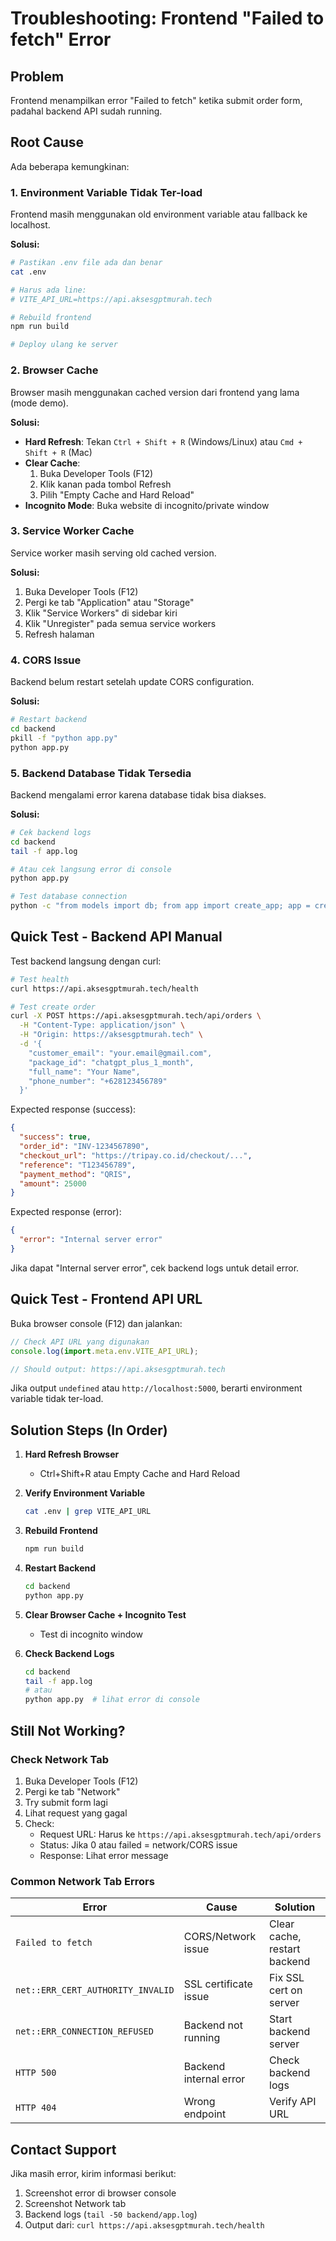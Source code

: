 # Troubleshooting: Frontend "Failed to fetch" Error

## Problem
Frontend menampilkan error "Failed to fetch" ketika submit order form, padahal backend API sudah running.

## Root Cause
Ada beberapa kemungkinan:

### 1. Environment Variable Tidak Ter-load
Frontend masih menggunakan old environment variable atau fallback ke localhost.

**Solusi:**
```bash
# Pastikan .env file ada dan benar
cat .env

# Harus ada line:
# VITE_API_URL=https://api.aksesgptmurah.tech

# Rebuild frontend
npm run build

# Deploy ulang ke server
```

### 2. Browser Cache
Browser masih menggunakan cached version dari frontend yang lama (mode demo).

**Solusi:**
- **Hard Refresh**: Tekan `Ctrl + Shift + R` (Windows/Linux) atau `Cmd + Shift + R` (Mac)
- **Clear Cache**:
  1. Buka Developer Tools (F12)
  2. Klik kanan pada tombol Refresh
  3. Pilih "Empty Cache and Hard Reload"
- **Incognito Mode**: Buka website di incognito/private window

### 3. Service Worker Cache
Service worker masih serving old cached version.

**Solusi:**
1. Buka Developer Tools (F12)
2. Pergi ke tab "Application" atau "Storage"
3. Klik "Service Workers" di sidebar kiri
4. Klik "Unregister" pada semua service workers
5. Refresh halaman

### 4. CORS Issue
Backend belum restart setelah update CORS configuration.

**Solusi:**
```bash
# Restart backend
cd backend
pkill -f "python app.py"
python app.py
```

### 5. Backend Database Tidak Tersedia
Backend mengalami error karena database tidak bisa diakses.

**Solusi:**
```bash
# Cek backend logs
cd backend
tail -f app.log

# Atau cek langsung error di console
python app.py

# Test database connection
python -c "from models import db; from app import create_app; app = create_app(); app.app_context().push(); db.create_all(); print('DB OK')"
```

## Quick Test - Backend API Manual

Test backend langsung dengan curl:

```bash
# Test health
curl https://api.aksesgptmurah.tech/health

# Test create order
curl -X POST https://api.aksesgptmurah.tech/api/orders \
  -H "Content-Type: application/json" \
  -H "Origin: https://aksesgptmurah.tech" \
  -d '{
    "customer_email": "your.email@gmail.com",
    "package_id": "chatgpt_plus_1_month",
    "full_name": "Your Name",
    "phone_number": "+628123456789"
  }'
```

Expected response (success):
```json
{
  "success": true,
  "order_id": "INV-1234567890",
  "checkout_url": "https://tripay.co.id/checkout/...",
  "reference": "T123456789",
  "payment_method": "QRIS",
  "amount": 25000
}
```

Expected response (error):
```json
{
  "error": "Internal server error"
}
```

Jika dapat "Internal server error", cek backend logs untuk detail error.

## Quick Test - Frontend API URL

Buka browser console (F12) dan jalankan:

```javascript
// Check API URL yang digunakan
console.log(import.meta.env.VITE_API_URL);

// Should output: https://api.aksesgptmurah.tech
```

Jika output `undefined` atau `http://localhost:5000`, berarti environment variable tidak ter-load.

## Solution Steps (In Order)

1. **Hard Refresh Browser**
   - Ctrl+Shift+R atau Empty Cache and Hard Reload

2. **Verify Environment Variable**
   ```bash
   cat .env | grep VITE_API_URL
   ```

3. **Rebuild Frontend**
   ```bash
   npm run build
   ```

4. **Restart Backend**
   ```bash
   cd backend
   python app.py
   ```

5. **Clear Browser Cache + Incognito Test**
   - Test di incognito window

6. **Check Backend Logs**
   ```bash
   cd backend
   tail -f app.log
   # atau
   python app.py  # lihat error di console
   ```

## Still Not Working?

### Check Network Tab
1. Buka Developer Tools (F12)
2. Pergi ke tab "Network"
3. Try submit form lagi
4. Lihat request yang gagal
5. Check:
   - Request URL: Harus ke `https://api.aksesgptmurah.tech/api/orders`
   - Status: Jika 0 atau failed = network/CORS issue
   - Response: Lihat error message

### Common Network Tab Errors

| Error | Cause | Solution |
|-------|-------|----------|
| `Failed to fetch` | CORS/Network issue | Clear cache, restart backend |
| `net::ERR_CERT_AUTHORITY_INVALID` | SSL certificate issue | Fix SSL cert on server |
| `net::ERR_CONNECTION_REFUSED` | Backend not running | Start backend server |
| `HTTP 500` | Backend internal error | Check backend logs |
| `HTTP 404` | Wrong endpoint | Verify API URL |

## Contact Support

Jika masih error, kirim informasi berikut:
1. Screenshot error di browser console
2. Screenshot Network tab
3. Backend logs (`tail -50 backend/app.log`)
4. Output dari: `curl https://api.aksesgptmurah.tech/health`
